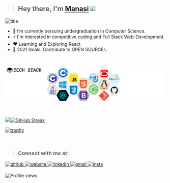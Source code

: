  
> ## Hey there, I'm [Manasi][website] <img src="https://raw.githubusercontent.com/MartinHeinz/MartinHeinz/master/wave.gif" width="30px">

![title](TITLE.gif)


<a href="{https://github.com/WaderManasi/WaderManasi/blob/master/TITLE.mp4}" title="Link Title"></a>


- 🔭 I’m currently persuing undergraduation in Computer Science.
- ⚡ I'm interested in competitive coding and Full Stack Web-Development.
- ❤️ Learning and Exploring React
- 🥅 2021 Goals: Contribute to OPEN SOURCE!..

<br />

![Tch](TECHSTACK.png)

<br />

<div>
 
 <a href="https://github.com/wadermanasi/github-readme-stats"><img src="https://github-readme-stats.vercel.app/api/top-langs/?username=Wadermanasi&layout=compact&title_color=000&text_color=000&bg_color=e6e6e6&langs_count=11&hide_border=false&hide=Ruby,Batchfile" />[![GitHub Streak](https://github-readme-streak-stats.herokuapp.com/?user=WaderManasi&theme=highcontrast)](https://github.com/WaderManasi/github-readme-streak-stats)
</a>
 
[![trophy](https://github-profile-trophy.vercel.app/?username=WaderManasi&margin-w=25)](https://github.com/WaderManasi/github-profile-trophy)

</div>

<br/>


> ### Connect with me at: 

<a href="https://github.com/WaderManasi/" target="_blank">
<img src=https://img.shields.io/badge/github-%2324292e.svg?&style=for-the-badge&logo=github&logoColor=white alt=github style="margin-bottom: 5px;" />
</a>
 <a href="https://wadermanasi.github.io/portfolio/" target="_blank">
<img src=https://img.shields.io/badge/website-%23000000.svg?&style=for-the-badge&logo=globe&logoColor=white&color=009900 alt=website style="margin-bottom: 5px;" />
</a>
<a href="https://www.linkedin.com/in/manasiwader/" target="_blank">
<img src=https://img.shields.io/badge/linkedin-%231E77B5.svg?&style=for-the-badge&logo=linkedin&logoColor=white alt=linkedin style="margin-bottom: 5px;" />
</a>
 <a href="mailto:manasiwader@gmail.com" target="_blank">
<img src=https://img.shields.io/badge/email-%23000000.svg?&style=for-the-badge&logo=gmail&logoColor=white&color=cc0000 alt=gmail style="margin-bottom: 5px;" />
</a>
 <a href="mailto:manasiwader@gmail.com" target="_blank">
<img src=https://img.shields.io/badge/instagram-%23000000.svg?&style=for-the-badge&logo=instagram&logoColor=white&color=ff9900 alt=insta style="margin-bottom: 5px;" />
</a>

![Profile views](https://visitor-badge.laobi.icu/badge?page_id=WaderManasi.visitor-badge&color=green)

<br />
<br />

[website]: https://wadermanasi.github.io/portfolio/
[instagram]: https://www.instagram.com/wmanasi_art06/
[linkedin]: https://www.linkedin.com/in/manasi-wader-2455a0197/
[github]: https://github.com/WaderManasi/
[mail]: manasiwader@gmail.com
